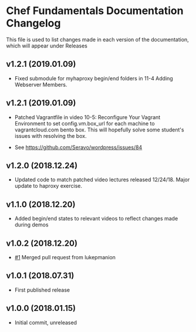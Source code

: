 # Chef Fundamentals Documentation Changelog

This file is used to list changes made in each version of the documentation, which will appear under Releases

## v1.2.1 (2019.01.09)

- Fixed submodule for myhaproxy begin/end folders in 11-4 Adding Webserver Members.

## v1.2.1 (2019.01.09)

- Patched Vagrantfile in video 10-5: Reconfigure Your Vagrant Environment to set config.vm.box_url for each machine to vagrantcloud.com bento box. This will hopefully solve some student's issues with resolving the box.

- See https://github.com/Seravo/wordpress/issues/84

## v1.2.0 (2018.12.24)

- Updated code to match patched video lectures released 12/24/18. Major update to haproxy exercise.

## v1.1.0 (2018.12.20)

- Added begin/end states to relevant videos to reflect changes made during demos

## v1.0.2 (2018.12.20)

- [#1](https://github.com/stellarsquall/chef-fundamentals-resources/pull/1) Merged pull request from lukepmanion

## v1.0.1 (2018.07.31)

- First published release

## v1.0.0 (2018.01.15)

- Initial commit, unreleased